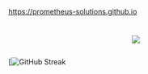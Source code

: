 https://prometheus-solutions.github.io
<h1 align="center">
  <p>
      <img src="https://github-readme-stats.vercel.app/api?username=IlGabbo&hide_border=true&count_private=true&show_icons=true&theme=dracula">
  </p>
</h1>  

[![GitHub Streak](https://github.com/anuraghazra/github-readme-stats)

